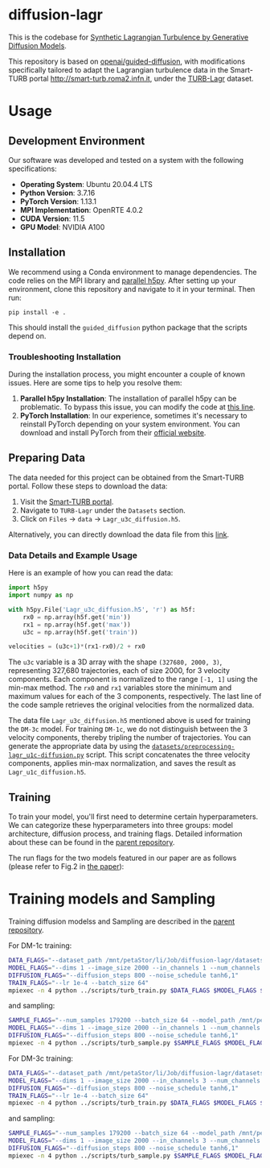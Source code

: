 # diffusion-lagr

This is the codebase for [Synthetic Lagrangian Turbulence by Generative Diffusion Models](https://arxiv.org/abs/2307.08529).

This repository is based on [openai/guided-diffusion](https://github.com/openai/guided-diffusion), with modifications specifically tailored to adapt the Lagrangian turbulence data in the Smart-TURB portal http://smart-turb.roma2.infn.it, under the [TURB-Lagr](https://smart-turb.roma2.infn.it/init/routes/#/logging/view_dataset/2/tabmeta) dataset.

# Usage

## Development Environment

Our software was developed and tested on a system with the following specifications:

- **Operating System**: Ubuntu 20.04.4 LTS
- **Python Version**: 3.7.16
- **PyTorch Version**: 1.13.1
- **MPI Implementation**: OpenRTE 4.0.2
- **CUDA Version**: 11.5
- **GPU Model**: NVIDIA A100

## Installation

We recommend using a Conda environment to manage dependencies. The code relies on the MPI library and [parallel h5py](https://docs.h5py.org/en/stable/mpi.html). After setting up your environment, clone this repository and navigate to it in your terminal. Then run:

```
pip install -e .
```

This should install the `guided_diffusion` python package that the scripts depend on.

### Troubleshooting Installation

During the installation process, you might encounter a couple of known issues. Here are some tips to help you resolve them:

1. **Parallel h5py Installation**: The installation of parallel h5py can be problematic. To bypass this issue, you can modify the code at [this line](https://github.com/SmartTURB/diffusion-lagr/blob/master/guided_diffusion/turb_datasets.py#L75).
2. **PyTorch Installation**: In our experience, sometimes it's necessary to reinstall PyTorch depending on your system environment. You can download and install PyTorch from their [official website](https://pytorch.org/).

## Preparing Data

The data needed for this project can be obtained from the Smart-TURB portal. Follow these steps to download the data:

1. Visit the [Smart-TURB portal](http://smart-turb.roma2.infn.it).
2. Navigate to `TURB-Lagr` under the `Datasets` section.
3. Click on `Files` -> `data` -> `Lagr_u3c_diffusion.h5`.

Alternatively, you can directly download the data file from this [link](https://smart-turb.roma2.infn.it/init/files/api_file_download/1/___FOLDERSEPARATOR___scratch___FOLDERSEPARATOR___smartturb___FOLDERSEPARATOR___tov___FOLDERSEPARATOR___turb-lagr___FOLDERSEPARATOR___data___FOLDERSEPARATOR___Lagr_u3c_diffusion___POINT___h5/15728642096).

### Data Details and Example Usage

Here is an example of how you can read the data:

```python
import h5py
import numpy as np

with h5py.File('Lagr_u3c_diffusion.h5', 'r') as h5f:
    rx0 = np.array(h5f.get('min'))
    rx1 = np.array(h5f.get('max'))
    u3c = np.array(h5f.get('train'))

velocities = (u3c+1)*(rx1-rx0)/2 + rx0
```

The `u3c` variable is a 3D array with the shape `(327680, 2000, 3)`, representing 327,680 trajectories, each of size 2000, for 3 velocity components. Each component is normalized to the range `[-1, 1]` using the min-max method. The `rx0` and `rx1` variables store the minimum and maximum values for each of the 3 components, respectively. The last line of the code sample retrieves the original velocities from the normalized data.

The data file `Lagr_u3c_diffusion.h5` mentioned above is used for training the `DM-3c` model. For training `DM-1c`, we do not distinguish between the 3 velocity components, thereby tripling the number of trajectories. You can generate the appropriate data by using the [`datasets/preprocessing-lagr_u1c-diffusion.py`](https://github.com/SmartTURB/diffusion-lagr/blob/master/datasets/preprocessing-lagr_u1c-diffusion.py) script. This script concatenates the three velocity components, applies min-max normalization, and saves the result as `Lagr_u1c_diffusion.h5`.

## Training

To train your model, you'll first need to determine certain hyperparameters. We can categorize these hyperparameters into three groups: model architecture, diffusion process, and training flags. Detailed information about these can be found in the [parent repository](https://github.com/openai/improved-diffusion).

The run flags for the two models featured in our paper are as follows (please refer to Fig.2 in [the paper](https://arxiv.org/abs/2307.08529)):

# Training models and Sampling

Training diffusion modelss and Sampling are described in the [parent repository](https://github.com/openai/improved-diffusion).

For DM-1c training:

```sh
DATA_FLAGS="--dataset_path /mnt/petaStor/li/Job/diffusion-lagr/datasets/Lagr_u1c_diffusion.h5 --dataset_name train"
MODEL_FLAGS="--dims 1 --image_size 2000 --in_channels 1 --num_channels 128 --num_res_blocks 3 --attention_resolutions 250,125 --channel_mult 1,1,2,3,4"
DIFFUSION_FLAGS="--diffusion_steps 800 --noise_schedule tanh6,1"
TRAIN_FLAGS="--lr 1e-4 --batch_size 64"
mpiexec -n 4 python ../scripts/turb_train.py $DATA_FLAGS $MODEL_FLAGS $DIFFUSION_FLAGS $TRAIN_FLAGS
```

and sampling:

```sh
SAMPLE_FLAGS="--num_samples 179200 --batch_size 64 --model_path /mnt/petaStor/li/Job/diffusion-lagr/lagr_u1c-IS2000-NC128-NRB3-DS800-NStanh6_1-LR1e-4-BS256-train/ema_0.9999_250000.pt"
MODEL_FLAGS="--dims 1 --image_size 2000 --in_channels 1 --num_channels 128 --num_res_blocks 3 --attention_resolutions 250,125 --channel_mult 1,1,2,3,4"
DIFFUSION_FLAGS="--diffusion_steps 800 --noise_schedule tanh6,1"
mpiexec -n 4 python ../scripts/turb_sample.py $SAMPLE_FLAGS $MODEL_FLAGS $DIFFUSION_FLAGS
```

For DM-3c training:

```sh
DATA_FLAGS="--dataset_path /mnt/petaStor/li/Job/diffusion-lagr/datasets/Lagr_u3c_diffusion.h5 --dataset_name train"
MODEL_FLAGS="--dims 1 --image_size 2000 --in_channels 3 --num_channels 128 --num_res_blocks 3 --attention_resolutions 250,125 --channel_mult 1,1,2,3,4"
DIFFUSION_FLAGS="--diffusion_steps 800 --noise_schedule tanh6,1"
TRAIN_FLAGS="--lr 1e-4 --batch_size 64"
mpiexec -n 4 python ../scripts/turb_train.py $DATA_FLAGS $MODEL_FLAGS $DIFFUSION_FLAGS $TRAIN_FLAGS
```

and sampling:

```sh
SAMPLE_FLAGS="--num_samples 179200 --batch_size 64 --model_path /mnt/petaStor/li/Job/diffusion-lagr/lagr_u3c-IS2000-NC128-NRB3-DS800-NStanh6_1-LR1e-4-BS256-train/ema_0.9999_400000.pt"
MODEL_FLAGS="--dims 1 --image_size 2000 --in_channels 3 --num_channels 128 --num_res_blocks 3 --attention_resolutions 250,125 --channel_mult 1,1,2,3,4"
DIFFUSION_FLAGS="--diffusion_steps 800 --noise_schedule tanh6,1"
mpiexec -n 4 python ../scripts/turb_sample.py $SAMPLE_FLAGS $MODEL_FLAGS $DIFFUSION_FLAGS
```
